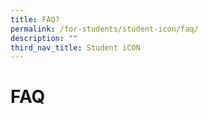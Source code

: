 ```yaml
---
title: FAQ?
permalink: /for-students/student-icon/faq/
description: ""
third_nav_title: Student iCON
---
```

# **FAQ**
